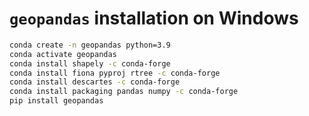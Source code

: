 # `geopandas` installation on Windows 

```sh
conda create -n geopandas python=3.9
conda activate geopandas
conda install shapely -c conda-forge
conda install fiona pyproj rtree -c conda-forge
conda install descartes -c conda-forge
conda install packaging pandas numpy -c conda-forge
pip install geopandas
```

